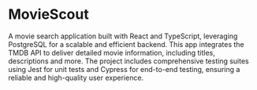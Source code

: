 # MovieScout
A movie search application built with React and TypeScript, leveraging PostgreSQL for a scalable and efficient backend. This app integrates the TMDB API to deliver detailed movie information, including titles, descriptions and more. The project includes comprehensive testing suites using Jest for unit tests and Cypress for end-to-end testing, ensuring a reliable and high-quality user experience.
